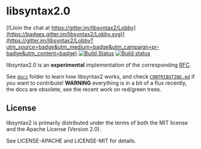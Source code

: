 # libsyntax2.0

[![Join the chat at https://gitter.im/libsyntax2/Lobby](https://badges.gitter.im/libsyntax2/Lobby.svg)](https://gitter.im/libsyntax2/Lobby?utm_source=badge&utm_medium=badge&utm_campaign=pr-badge&utm_content=badge)
[![Build Status](https://travis-ci.org/matklad/libsyntax2.svg?branch=master)](https://travis-ci.org/matklad/libsyntax2)
[![Build status](https://ci.appveyor.com/api/projects/status/j56x1hbje8rdg6xk/branch/master?svg=true)](https://ci.appveyor.com/project/matklad/libsyntax2/branch/master)



libsyntax2.0 is an **experimental** implementation of the corresponding [RFC](https://github.com/rust-lang/rfcs/pull/2256).

See [`docs`](./docs) folder to learn how libsyntax2 works, and check
[`CONTRIBUTING.md`](./CONTRIBUTING.md) if you want to contribute!
**WARNING** everything is in a bit of a flux recently, the docs are obsolete,
see the recent work on red/green trees.


## License

libsyntax2 is primarily distributed under the terms of both the MIT license
and the Apache License (Version 2.0).

See LICENSE-APACHE and LICENSE-MIT for details.
